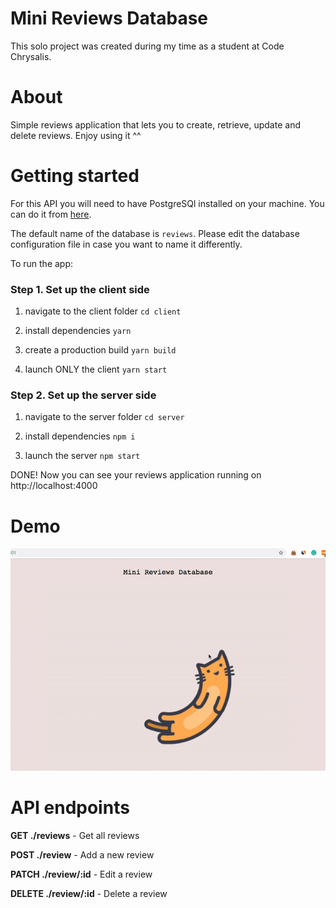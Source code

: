 # Mini Reviews Database

This solo project was created during my time as a student at Code Chrysalis.

# About

Simple reviews application that lets you to create, retrieve, update and delete reviews.
Enjoy using it ^^

# Getting started

For this API you will need to have PostgreSQl installed on your machine.
You can do it from [here](https://www.postgresql.org/download/).

The default name of the database is `reviews`. Please edit the database configuration file in case you want to name it differently.

To run the app:

### Step 1. Set up the client side

1. navigate to the client folder `cd client`

2. install dependencies `yarn`

3. create a production build `yarn build`

3. launch ONLY the client `yarn start`

### Step 2. Set up the server side

1. navigate to the server folder `cd server`

2. install dependencies `npm i`

3. launch the server `npm start`


DONE! Now you can see your reviews application running on http://localhost:4000

# Demo

![Demo](https://github.com/miniengineer/mini_reviews_database_api/blob/master/mini_database_demo.gif)

# API endpoints

**GET ./reviews** - Get all reviews

**POST ./review** - Add a new review

**PATCH ./review/:id** - Edit a review

**DELETE ./review/:id** - Delete a review

